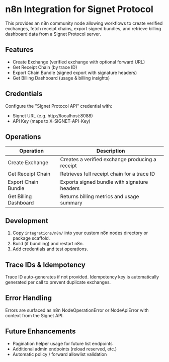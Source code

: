 # n8n Integration for Signet Protocol

This provides an n8n community node allowing workflows to create verified exchanges, fetch receipt chains, export signed bundles, and retrieve billing dashboard data from a Signet Protocol server.

## Features
- Create Exchange (verified exchange with optional forward URL)
- Get Receipt Chain (by trace ID)
- Export Chain Bundle (signed export with signature headers)
- Get Billing Dashboard (usage & billing insights)

## Credentials
Configure the "Signet Protocol API" credential with:
- Signet URL (e.g. http://localhost:8088)
- API Key (maps to X-SIGNET-API-Key)

## Operations
| Operation | Description |
|-----------|-------------|
| Create Exchange | Creates a verified exchange producing a receipt |
| Get Receipt Chain | Retrieves full receipt chain for a trace ID |
| Export Chain Bundle | Exports signed bundle with signature headers |
| Get Billing Dashboard | Returns billing metrics and usage summary |

## Development
1. Copy `integrations/n8n/` into your custom n8n nodes directory or package scaffold.
2. Build (if bundling) and restart n8n.
3. Add credentials and test operations.

## Trace IDs & Idempotency
Trace ID auto-generates if not provided. Idempotency key is automatically generated per call to prevent duplicate exchanges.

## Error Handling
Errors are surfaced as n8n NodeOperationError or NodeApiError with context from the Signet API.

## Future Enhancements
- Pagination helper usage for future list endpoints
- Additional admin endpoints (reload reserved, etc.)
- Automatic policy / forward allowlist validation
